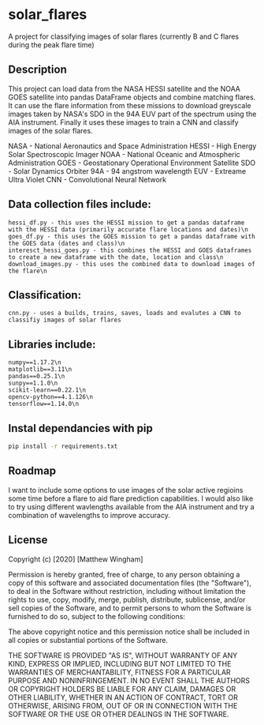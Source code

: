 # solar_flares
A project for classifying images of solar flares (currently B and C flares during the peak flare time)

## Description
This project can load data from the NASA HESSI satellite and the NOAA GOES satellite into pandas DataFrame objects and combine matching flares.
It can use the flare information from these missions to download greyscale images taken by NASA's SDO in the 94A EUV part of the spectrum using the AIA instrument.
Finally it uses these images to train a CNN and classify images of the solar flares.

NASA - National Aeronautics and Space Administration
HESSI - High Energy Solar Spectroscopic Imager
NOAA - National Oceanic and Atmospheric Administration
GOES - Geostationary Operational Environment Satellite
SDO - Solar Dynamics Orbiter
94A - 94 angstrom wavelength
EUV - Extreame Ultra Violet
CNN - Convolutional Neural Network

## Data collection files include:
    hessi_df.py - this uses the HESSI mission to get a pandas dataframe with the HESSI data (primarily accurate flare locations and dates)\n
    goes_df.py - this uses the GOES mission to get a pandas dataframe with the GOES data (dates and class)\n
    interesct_hessi_goes.py - this combines the HESSI and GOES dataframes to create a new dataframe with the date, location and class\n
    download_images.py - this uses the combined data to download images of the flare\n

## Classification:
    cnn.py - uses a builds, trains, saves, loads and evalutes a CNN to classifiy images of solar flares

## Libraries include:
    numpy==1.17.2\n
    matplotlib==3.11\n
    pandas==0.25.1\n
    sunpy==1.1.0\n
    scikit-learn==0.22.1\n
    opencv-python==4.1.126\n
    tensorflow==1.14.0\n

## Instal dependancies with pip
```bash
pip install -r requirements.txt
```

## Roadmap
I want to include some options to use images of the solar active regioins some time before a flare to aid flare prediction capabilities.
I would also like to try using different wavlengths available from the AIA instrument and try a combination of wavelengths to improve accuracy.

## License

Copyright (c) [2020] [Matthew Wingham]

Permission is hereby granted, free of charge, to any person obtaining a copy
of this software and associated documentation files (the "Software"), to deal
in the Software without restriction, including without limitation the rights
to use, copy, modify, merge, publish, distribute, sublicense, and/or sell
copies of the Software, and to permit persons to whom the Software is
furnished to do so, subject to the following conditions:

The above copyright notice and this permission notice shall be included in all
copies or substantial portions of the Software.

THE SOFTWARE IS PROVIDED "AS IS", WITHOUT WARRANTY OF ANY KIND, EXPRESS OR
IMPLIED, INCLUDING BUT NOT LIMITED TO THE WARRANTIES OF MERCHANTABILITY,
FITNESS FOR A PARTICULAR PURPOSE AND NONINFRINGEMENT. IN NO EVENT SHALL THE
AUTHORS OR COPYRIGHT HOLDERS BE LIABLE FOR ANY CLAIM, DAMAGES OR OTHER
LIABILITY, WHETHER IN AN ACTION OF CONTRACT, TORT OR OTHERWISE, ARISING FROM,
OUT OF OR IN CONNECTION WITH THE SOFTWARE OR THE USE OR OTHER DEALINGS IN THE
SOFTWARE.